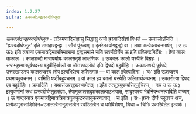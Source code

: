 ```yaml
---
index: 1.2.27
sutra: ऊकालोऽज्झ्रस्वदीर्घप्लुतः

---
```

_ऊकालोऽज्झ्रस्वदीर्घप्लुतः_ - तदेवमणादिसंज्ञासु सिद्धासु अचो ह्रस्वादिसंज्ञां विधत्ते — ऊकालोऽजिति । 'ह्यस्वदीर्घप्लुत' इति समाहारद्वन्द्वः । सौत्रं पुंस्त्वम् । इतरेतरयोगद्वन्द्वो वा । तथा सत्येकवचनमार्षम् । उ ऊ ऊ३ इति त्रयाणां एकमात्रद्विमात्रत्रिमात्राणां द्वन्द्वसमासे सति सवर्णदीर्घेण ऊ इति प्रश्लिष्टनिर्देशः । तेषां कालः ऊकालः । कालशब्दो मात्रापर्यायः कालसदृशे लाक्षणिकः । ऊकालः कालो यस्येति विग्रहः ।सप्तम्युपमानपूर्वपदस्य बहुव्रीहिर्वाच्यो वा चोत्तरपदलोपः॑ इति द्विपदो बहुव्रीहिः । ऊकालशब्दे पूर्वपदे उत्तरखण्डस्य कालशब्दस्य लोप इत्यभिप्रेत्य फलितमाह — वां काल इवेत्यादिना । 'वः' इति ऊशब्दस्य प्रथमाबहुवचनम् । वामिति षष्टीबहुवचनम् । वां काल इव कालो यस्येति फलितार्थकथनम् । उक्तरीत्या द्विपद एव बहुव्रीहिः । क्रमादिति । यथासंख्यसूत्रलभ्यमेतत् । इहैव तत्सूत्रमुपन्यसितुमुचितम् । नच उ ऊ ऊ३ इत्युवर्णानां कथं ह्यस्वदीर्घप्लुतसंज्ञाः, तेषामूकालसदृशकालत्वाऽभावात्, सादृश्यस्य भेदनिबन्धनत्वादिति वाच्यम् । ऊ शब्दस्यात्र एकमात्रद्विमात्रत्रिमात्रकुक्कुटरुतानुकरणत्वात् । स इति । सः=ह्रस्वः दीर्घः प्लुतश्च अच्, प्रत्येकमुदात्तादिभेदेन=उदात्तत्वेनानुदात्तत्वेन स्वरितत्वेन च धर्मविशेषण, त्रिधा = त्रिभिः प्रकारैर्वर्तत इत्यर्थः ।